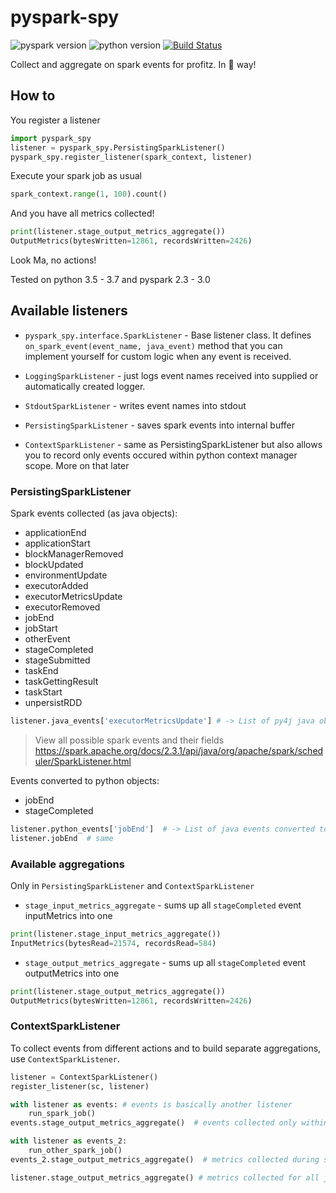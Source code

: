 pyspark-spy
===========

![pyspark version](https://img.shields.io/badge/pyspark-2.3%2C%202.4%2C%203.0-success)
![python version](https://img.shields.io/badge/python-3.5%2C%203.6%2C%203.7-informational)
[![Build Status](https://travis-ci.org/sashgorokhov/pyspark-spy.svg?branch=master)](https://travis-ci.org/sashgorokhov/pyspark-spy)

Collect and aggregate on spark events for profitz. In 🐍 way!

## How to
You register a listener
```python
import pyspark_spy
listener = pyspark_spy.PersistingSparkListener()
pyspark_spy.register_listener(spark_context, listener)
```

Execute your spark job as usual
```python
spark_context.range(1, 100).count()
```

And you have all metrics collected!

```python
print(listener.stage_output_metrics_aggregate())
OutputMetrics(bytesWritten=12861, recordsWritten=2426)
```

Look Ma, no actions!

Tested on python 3.5 - 3.7 and pyspark 2.3 - 3.0

## Available listeners

- `pyspark_spy.interface.SparkListener` - Base listener class. 
  It defines `on_spark_event(event_name, java_event)` method that you can implement yourself 
  for custom logic when any event is received.
  
- `LoggingSparkListener` - just logs event names received into supplied or automatically created logger.
- `StdoutSparkListener` - writes event names into stdout
- `PersistingSparkListener` - saves spark events into internal buffer
- `ContextSparkListener` - same as PersistingSparkListener but also allows you to record only events 
  occured within python context manager scope. More on that later

### PersistingSparkListener

Spark events collected (as java objects):
- applicationEnd
- applicationStart
- blockManagerRemoved
- blockUpdated
- environmentUpdate
- executorAdded
- executorMetricsUpdate
- executorRemoved
- jobEnd
- jobStart
- otherEvent
- stageCompleted
- stageSubmitted
- taskEnd
- taskGettingResult
- taskStart
- unpersistRDD

```python
listener.java_events['executorMetricsUpdate'] # -> List of py4j java objects
```

> View all possible spark events and their fields https://spark.apache.org/docs/2.3.1/api/java/org/apache/spark/scheduler/SparkListener.html

Events converted to python objects:
- jobEnd
- stageCompleted

```python
listener.python_events['jobEnd']  # -> List of java events converted to typed namedtuples.
listener.jobEnd  # same
```

### Available aggregations
Only in `PersistingSparkListener` and `ContextSparkListener`

- `stage_input_metrics_aggregate` - sums up all `stageCompleted` event inputMetrics into one
```python
print(listener.stage_input_metrics_aggregate())
InputMetrics(bytesRead=21574, recordsRead=584)
```
- `stage_output_metrics_aggregate` - sums up all `stageCompleted` event outputMetrics into one
```python
print(listener.stage_output_metrics_aggregate())
OutputMetrics(bytesWritten=12861, recordsWritten=2426)
```

### ContextSparkListener

To collect events from different actions and to build separate aggregations, use `ContextSparkListener`.
```python
listener = ContextSparkListener()
register_listener(sc, listener)

with listener as events: # events is basically another listener
    run_spark_job()
events.stage_output_metrics_aggregate()  # events collected only within context manager

with listener as events_2:
    run_other_spark_job()
events_2.stage_output_metrics_aggregate()  # metrics collected during second job

listener.stage_output_metrics_aggregate() # metrics collected for all jobs
```